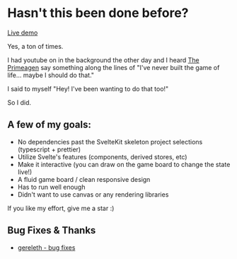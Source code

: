 Hasn't this been done before?
=============================

[Live demo](https://life.jovianmoon.io)

Yes, a ton of times.

I had youtube on in the background the other day and I heard [The Primeagen](https://twitter.com/ThePrimeagen) say something along the lines of "I've never built the game of life... maybe I should do that."

I said to myself "Hey! I've been wanting to do that too!"

So I did.

A few of my goals:
------------------

*   No dependencies past the SvelteKit skeleton project selections (typescript + prettier)
*   Utilize Svelte's features (components, derived stores, etc)
*   Make it interactive (you can draw on the game board to change the state live!)
*   A fluid game board / clean responsive design
*   Has to run well enough
*   Didn't want to use canvas or any rendering libraries

If you like my effort, give me a star :)

Bug Fixes & Thanks
------------------
*    [gereleth - bug fixes](https://github.com/gereleth)
